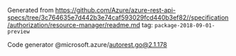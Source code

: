 Generated from https://github.com/Azure/azure-rest-api-specs/tree/3c764635e7d442b3e74caf593029fcd440b3ef82//specification/authorization/resource-manager/readme.md tag: `package-2018-09-01-preview`

Code generator @microsoft.azure/autorest.go@2.1.178


